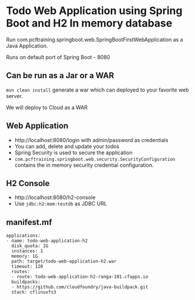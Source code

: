 # Todo Web Application using Spring Boot and H2 In memory database

Run com.pcftraining.springboot.web.SpringBootFirstWebApplication as a Java Application.

Runs on default port of Spring Boot - 8080 

## Can be run as a Jar or a WAR

`mvn clean install` generate a war which can deployed to your favorite web server.

We will deploy to Cloud as a WAR

## Web Application

- http://localhost:8080/login with admin/password as credentials
- You can add, delete and update your todos
- Spring Security is used to secure the application
- `com.pcftraining.springboot.web.security.SecurityConfiguration` contains the in memory security credential configuration.

## H2 Console

- http://localhost:8080/h2-console
- Use `jdbc:h2:mem:testdb` as JDBC URL 

## manifest.mf

```
applications:
- name: todo-web-application-h2
  disk_quota: 1G
  instances: 1
  memory: 1G
  path: target/todo-web-application-h2.war
  timeout: 120
  routes:
  - route: todo-web-application-h2-ranga-101.cfapps.io
  buildpacks:
  - https://github.com/cloudfoundry/java-buildpack.git
  stack: cflinuxfs3
 ```